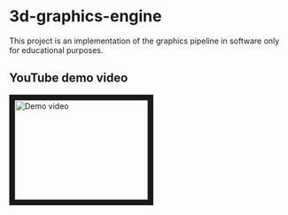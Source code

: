 # 3d-graphics-engine

This project is an implementation of the graphics pipeline in software only for educational purposes.

## YouTube demo video

<a href="http://www.youtube.com/watch?feature=player_embedded&v=JBwWZDgK07w" target="_blank">
	<img src="http://img.youtube.com/vi/JBwWZDgK07w/0.jpg" alt="Demo video" width="240" height="180" border="10" />
</a>
